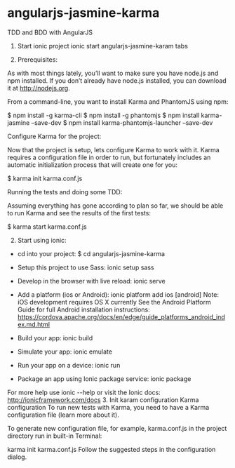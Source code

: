 angularjs-jasmine-karma
=======================

TDD and BDD with AngularJS

1. Start ionic project
ionic start angularjs-jasmine-karam tabs


2. Prerequisites:

As with most things lately, you’ll want to make sure you have node.js and npm installed.  If you don’t already have node.js installed, you can download it at http://nodejs.org.

From a command-line, you want to install Karma and PhantomJS using npm:

$ npm install -g karma-cli
$ npm install -g phantomjs
$ npm install karma-jasmine –save-dev
$ npm install karma-phantomjs-launcher –save-dev

Configure Karma for the project:

Now that the project is setup, lets configure Karma to work with it. Karma requires a configuration file in order to run, but fortunately includes an automatic initialization process that will create one for you:

$ karma init karma.conf.js

Running the tests and doing some TDD:

Assuming everything has gone according to plan so far, we should be able to run Karma and see the results of the first tests:

$ karma start karma.conf.js

 
2. Start using ionic:
 * cd into your project: $ cd angularjs-jasmine-karma
 * Setup this project to use Sass: ionic setup sass

 * Develop in the browser with live reload: ionic serve

 * Add a platform (ios or Android): ionic platform add ios [android]
   Note: iOS development requires OS X currently
   See the Android Platform Guide for full Android installation instructions:
   https://cordova.apache.org/docs/en/edge/guide_platforms_android_index.md.html

 * Build your app: ionic build <PLATFORM>

 * Simulate your app: ionic emulate <PLATFORM>

 * Run your app on a device: ionic run <PLATFORM>

 * Package an app using Ionic package service: ionic package <MODE> <PLATFORM>

For more help use ionic --help or visit the Ionic docs: http://ionicframework.com/docs
3. Init karam configuration
Karma configuration
To run new tests with Karma, you need to have a Karma configuration file (learn more about it).

To generate new configuration file, for example, karma.conf.js in the project directory run in built-in Terminal:

karma init karma.conf.js
Follow the suggested steps in the configuration dialog.



